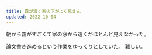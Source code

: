 ```yaml
---
title: 霧が濃く家の下がよく見えん
updated: 2022-10-04
---
```


朝から霧がすごくて家の窓から遠くがほとんど見えなかった。

論文書き進めるという作業をゆっくりとしていた。
難しい。
